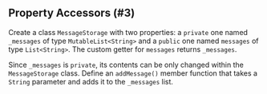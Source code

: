 ## Property Accessors (#3)

Create a class `MessageStorage` with two properties: a `private` one named
`_messages` of type `MutableList<String>` and a `public` one named `messages`
of type `List<String>`. The custom getter for `messages` returns `_messages`.

Since `_messages` is `private`, its contents can be only changed within the
`MessageStorage` class. Define an `addMessage()` member function that takes a
`String` parameter and adds it to the `_messages` list.
